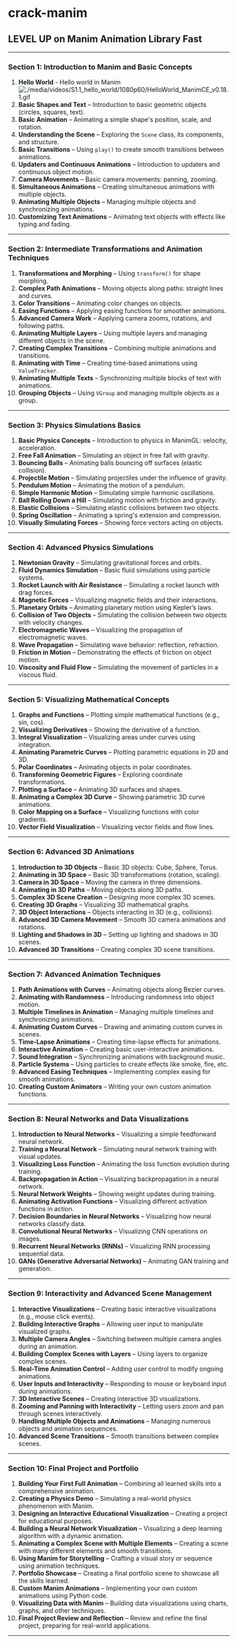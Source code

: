 # crack-manim

## LEVEL UP on Manim Animation Library Fast

---

### **Section 1: Introduction to Manim and Basic Concepts**
1. **Hello World** - Hello world in Manim ![./media/videos/S1.1_hello_world/1080p60/HelloWorld_ManimCE_v0.18.1.gif](./media/videos/S1.1_hello_world/1080p60/HelloWorld_ManimCE_v0.18.1.gif)
3. **Basic Shapes and Text** – Introduction to basic geometric objects (circles, squares, text).
4. **Basic Animation** – Animating a simple shape's position, scale, and rotation.
5. **Understanding the Scene** – Exploring the `Scene` class, its components, and structure.
6. **Basic Transitions** – Using `play()` to create smooth transitions between animations.
7. **Updaters and Continuous Animations** – Introduction to updaters and continuous object motion.
8. **Camera Movements** – Basic camera movements: panning, zooming.
9. **Simultaneous Animations** – Creating simultaneous animations with multiple objects.
10. **Animating Multiple Objects** – Managing multiple objects and synchronizing animations.
11. **Customizing Text Animations** – Animating text objects with effects like typing and fading.

---

### **Section 2: Intermediate Transformations and Animation Techniques**
1. **Transformations and Morphing** – Using `transform()` for shape morphing.
2. **Complex Path Animations** – Moving objects along paths: straight lines and curves.
3. **Color Transitions** – Animating color changes on objects.
4. **Easing Functions** – Applying easing functions for smoother animations.
5. **Advanced Camera Work** – Applying camera zooms, rotations, and following paths.
6. **Animating Multiple Layers** – Using multiple layers and managing different objects in the scene.
7. **Creating Complex Transitions** – Combining multiple animations and transitions.
8. **Animating with Time** – Creating time-based animations using `ValueTracker`.
9. **Animating Multiple Texts** – Synchronizing multiple blocks of text with animations.
10. **Grouping Objects** – Using `VGroup` and managing multiple objects as a group.

---

### **Section 3: Physics Simulations Basics**
1. **Basic Physics Concepts** – Introduction to physics in ManimGL: velocity, acceleration.
2. **Free Fall Animation** – Simulating an object in free fall with gravity.
3. **Bouncing Balls** – Animating balls bouncing off surfaces (elastic collision).
4. **Projectile Motion** – Simulating projectiles under the influence of gravity.
5. **Pendulum Motion** – Animating the motion of a pendulum.
6. **Simple Harmonic Motion** – Simulating simple harmonic oscillations.
7. **Ball Rolling Down a Hill** – Simulating motion with friction and gravity.
8. **Elastic Collisions** – Simulating elastic collisions between two objects.
9. **Spring Oscillation** – Animating a spring's extension and compression.
10. **Visually Simulating Forces** – Showing force vectors acting on objects.

---

### **Section 4: Advanced Physics Simulations**
1. **Newtonian Gravity** – Simulating gravitational forces and orbits.
2. **Fluid Dynamics Simulation** – Basic fluid simulations using particle systems.
3. **Rocket Launch with Air Resistance** – Simulating a rocket launch with drag forces.
4. **Magnetic Forces** – Visualizing magnetic fields and their interactions.
5. **Planetary Orbits** – Animating planetary motion using Kepler’s laws.
6. **Collision of Two Objects** – Simulating the collision between two objects with velocity changes.
7. **Electromagnetic Waves** – Visualizing the propagation of electromagnetic waves.
8. **Wave Propagation** – Simulating wave behavior: reflection, refraction.
9. **Friction in Motion** – Demonstrating the effects of friction on object motion.
10. **Viscosity and Fluid Flow** – Simulating the movement of particles in a viscous fluid.

---

### **Section 5: Visualizing Mathematical Concepts**
1. **Graphs and Functions** – Plotting simple mathematical functions (e.g., sin, cos).
2. **Visualizing Derivatives** – Showing the derivative of a function.
3. **Integral Visualization** – Visualizing areas under curves using integration.
4. **Animating Parametric Curves** – Plotting parametric equations in 2D and 3D.
5. **Polar Coordinates** – Animating objects in polar coordinates.
6. **Transforming Geometric Figures** – Exploring coordinate transformations.
7. **Plotting a Surface** – Animating 3D surfaces and shapes.
8. **Animating a Complex 3D Curve** – Showing parametric 3D curve animations.
9. **Color Mapping on a Surface** – Visualizing functions with color gradients.
10. **Vector Field Visualization** – Visualizing vector fields and flow lines.

---

### **Section 6: Advanced 3D Animations**
1. **Introduction to 3D Objects** – Basic 3D objects: Cube, Sphere, Torus.
2. **Animating in 3D Space** – Basic 3D transformations (rotation, scaling).
3. **Camera in 3D Space** – Moving the camera in three dimensions.
4. **Animating in 3D Paths** – Moving objects along 3D paths.
5. **Complex 3D Scene Creation** – Designing more complex 3D scenes.
6. **Creating 3D Graphs** – Visualizing 3D mathematical graphs.
7. **3D Object Interactions** – Objects interacting in 3D (e.g., collisions).
8. **Advanced 3D Camera Movement** – Smooth 3D camera animations and rotations.
9. **Lighting and Shadows in 3D** – Setting up lighting and shadows in 3D scenes.
10. **Advanced 3D Transitions** – Creating complex 3D scene transitions.

---

### **Section 7: Advanced Animation Techniques**
1. **Path Animations with Curves** – Animating objects along Bezier curves.
2. **Animating with Randomness** – Introducing randomness into object motion.
3. **Multiple Timelines in Animation** – Managing multiple timelines and synchronizing animations.
4. **Animating Custom Curves** – Drawing and animating custom curves in scenes.
5. **Time-Lapse Animations** – Creating time-lapse effects for animations.
6. **Interactive Animation** – Creating basic user-interactive animations.
7. **Sound Integration** – Synchronizing animations with background music.
8. **Particle Systems** – Using particles to create effects like smoke, fire, etc.
9. **Advanced Easing Techniques** – Implementing complex easing for smooth animations.
10. **Creating Custom Animators** – Writing your own custom animation functions.

---

### **Section 8: Neural Networks and Data Visualizations**
1. **Introduction to Neural Networks** – Visualizing a simple feedforward neural network.
2. **Training a Neural Network** – Simulating neural network training with visual updates.
3. **Visualizing Loss Function** – Animating the loss function evolution during training.
4. **Backpropagation in Action** – Visualizing backpropagation in a neural network.
5. **Neural Network Weights** – Showing weight updates during training.
6. **Animating Activation Functions** – Visualizing different activation functions in action.
7. **Decision Boundaries in Neural Networks** – Visualizing how neural networks classify data.
8. **Convolutional Neural Networks** – Visualizing CNN operations on images.
9. **Recurrent Neural Networks (RNNs)** – Visualizing RNN processing sequential data.
10. **GANs (Generative Adversarial Networks)** – Animating GAN training and generation.

---

### **Section 9: Interactivity and Advanced Scene Management**
1. **Interactive Visualizations** – Creating basic interactive visualizations (e.g., mouse click events).
2. **Building Interactive Graphs** – Allowing user input to manipulate visualized graphs.
3. **Multiple Camera Angles** – Switching between multiple camera angles during an animation.
4. **Building Complex Scenes with Layers** – Using layers to organize complex scenes.
5. **Real-Time Animation Control** – Adding user control to modify ongoing animations.
6. **User Inputs and Interactivity** – Responding to mouse or keyboard input during animations.
7. **3D Interactive Scenes** – Creating interactive 3D visualizations.
8. **Zooming and Panning with Interactivity** – Letting users zoom and pan through scenes interactively.
9. **Handling Multiple Objects and Animations** – Managing numerous objects and animation sequences.
10. **Advanced Scene Transitions** – Smooth transitions between complex scenes.

---

### **Section 10: Final Project and Portfolio**
1. **Building Your First Full Animation** – Combining all learned skills into a comprehensive animation.
2. **Creating a Physics Demo** – Simulating a real-world physics phenomenon with Manim.
3. **Designing an Interactive Educational Visualization** – Creating a project for educational purposes.
4. **Building a Neural Network Visualization** – Visualizing a deep learning algorithm with a dynamic animation.
5. **Animating a Complex Scene with Multiple Elements** – Creating a scene with many different elements and smooth transitions.
6. **Using Manim for Storytelling** – Crafting a visual story or sequence using animation techniques.
7. **Portfolio Showcase** – Creating a final portfolio scene to showcase all the skills learned.
8. **Custom Manim Animations** – Implementing your own custom animations using Python code.
9. **Visualizing Data with Manim** – Building data visualizations using charts, graphs, and other techniques.
10. **Final Project Review and Reflection** – Review and refine the final project, preparing for real-world applications.

---
